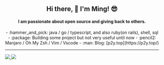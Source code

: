 <!--

Thank you if you like this profile README!

You can use it as a reference, but DO NOT copy all of this and create your profile based on it.

It is very common that you forget to change some information and leave mine in your profile.

You can find other awesome profile READMEs at https://github.com/abhisheknaiidu/awesome-github-profile-readme. 

Wish you a good-looking profile README!

                                   —— feitian124 (https://github.com/feitian124)

-->

<h2 align="center">Hi there, 👋 I'm Ming! 😎</h2>

<h4 align="center">I am passionate about open source and giving back to others.</h4>

<div align="center">
-   :hammer_and_pick: java / go / typescript, and also ruby(on rails), shell, sql
-   :package: Building some project but not very useful until now
-   :pencil2: Manjaro / Oh My Zsh / Vim / Vscode
-   :man: Blog: [p2y.top](https://p2y.top/)
</div>

---

<div>
  <a href="/" align="left">
    <img src="https://github-readme-stats.vercel.app/api/top-langs/?username=feitian124&text_color=586069&layout=compact&hide_border=true&bg_color=fff&title_color=0366d6&count_private=true&include_all_commits=true" />
  </a>

  <a href="/" align="right">
    <img src="https://github-readme-stats.vercel.app/api?username=feitian124&count_private=true&show_icons=true&icon_color=222&title_color=0366d6&text_color=586069&bg_color=fff&hide=issues&hide_border=true&include_all_commits=true" />
  </a>
</div>
